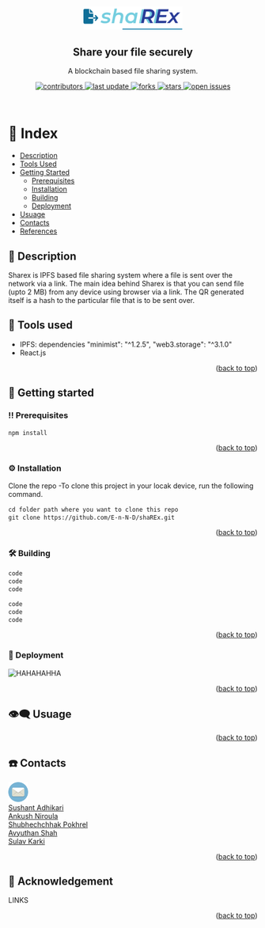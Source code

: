 <!--Just Share It
     Blockchain based file sharing system-->
<a name="readme-top"></a>
<div align="center" >
     <img src="src/logo.png" alt="logo" width="200" height="auto" />
     <h2>Share your file securely</h2>
     <p>A blockchain based file sharing system. </p>

<p>
  <a href="https://github.com/E-n-N-D/shaREx/graphs/contributors">
    <img src="https://img.shields.io/github/contributors/E-n-N-D/shaREx" alt="contributors" />
  </a>
  <a href="">
    <img src="https://img.shields.io/github/last-commit/E-n-N-D/shaREx" alt="last update" />
  </a>
  <a href="https://github.com/E-n-N-D/shaREx/network/members">
    <img src="https://img.shields.io/github/forks/E-n-N-D/shaREx" alt="forks" />
  </a>
  <a href="https://github.com/E-n-N-D/shaREx/stargazers">
    <img src="https://img.shields.io/github/stars/E-n-N-D/shaREx" alt="stars" />
  </a>
  <a href="https://github.com/E-n-N-D/shaREx/issues/">
    <img src="https://img.shields.io/github/issues/E-n-N-D/shaREx" alt="open issues" />
  </a>
</p>

</div>

<br/>
<!--Table of Contents-->

# :notebook: Index 


- [Description](#open_book-Description)
- [Tools Used](#hammer-Tools-used)
- [Getting Started](#toolbox-Getting-started)
  * [Prerequisites](#bangbang-Prerequisites)
  * [Installation](#gear-Installation)
  * [Building](#hammer_and_wrench-Building)
  * [Deployment](#money_with_wings-Deployment)
- [Usuage](#eye_speech_bubble-Usuage)
- [Contacts](#telephone-Contacts)
- [References](#gem-Acknowledgement)

<!--About this project-->



## :open_book: Description

Sharex is IPFS based file sharing system where a file is sent over the network via a link. The main idea behind Sharex is that you
can send file (upto 2 MB) from any device using browser via a link. The QR generated itself is a hash to the particular file that is to be sent over. 


## :hammer: Tools used

<ul>

<li> IPFS: dependencies 
        "minimist": "^1.2.5",
        "web3.storage": "^3.1.0"
</li>

<li> React.js </p>

</ul>

<p align="right">(<a href="#readme-top">back to top</a>)</p>
<!--Getting Started-->

## :toolbox: Getting started

### :bangbang: Prerequisites

```bash 
npm install 
```
<p align="right">(<a href="#readme-top">back to top</a>)</p>

### :gear: Installation


Clone the repo
  -To clone this project in your locak device, run the following command.

```wsl
cd folder path where you want to clone this repo
git clone https://github.com/E-n-N-D/shaREx.git

```

<p align="right">(<a href="#readme-top">back to top</a>)</p>

### :hammer_and_wrench: Building


```
code
code
code
```



```
code
code
code
```
<p align="right">(<a href="#readme-top">back to top</a>)</p>


### :money_with_wings: Deployment

<p>
<img src="link" align="center" alt="HAHAHAHHA">
</p>

<p align="right">(<a href="#readme-top">back to top</a>)</p>

## :eye_speech_bubble: Usuage


<p align="right">(<a href="#readme-top">back to top</a>)</p>

## :telephone: Contacts
<div>
<img src="src/Mail.png" alt="logo" width="40" height="auto"><br>
 <a href="mailto:sushantadhikari2001@gmail.com">Sushant Adhikari</a><br>
 <a href="mailto:ankushniroulaa@gmail.com">Ankush Niroula</a><br>
 <a href="mailto:shubhechchhakp@gmail.com">Shubhechchhak Pokhrel </a><br>
 <a href="mailto:avyuthan364@gmail.com">Avyuthan Shah</a><br>
 <a href="mailto:sulavkarki8020@gmail.com">Sulav Karki</a><br>
</div>

<p align="right">(<a href="#readme-top">back to top</a>)</p>

## :gem: Acknowledgement
<div>
LINKS
</div>


<p align="right">(<a href="#readme-top">back to top</a>)</p>